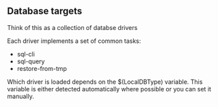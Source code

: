 Database targets
----------------

Think of this as a collection of databse drivers

Each driver implements a set of common tasks:

* sql-cli
* sql-query
* restore-from-tmp

Which driver is loaded depends on the $(LocalDBType) variable. This
variable is either detected automatically where possible
or you can set it manually.

